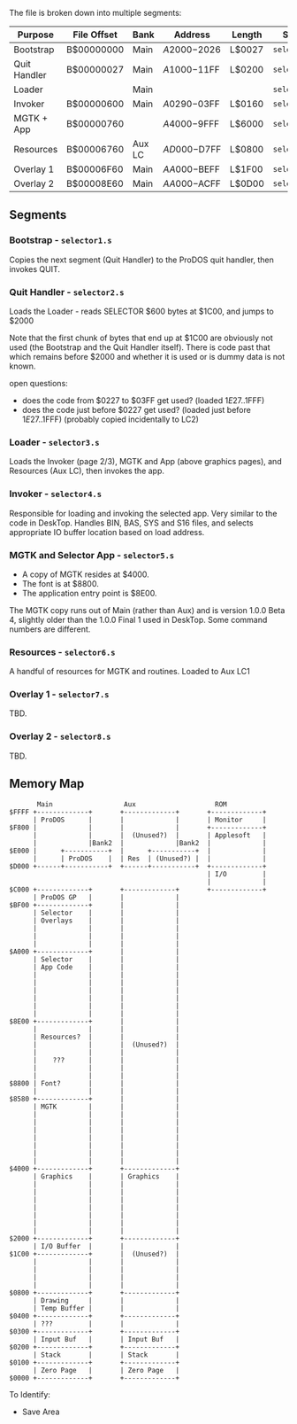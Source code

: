 
The file is broken down into multiple segments:

| Purpose       | File Offset | Bank   | Address      | Length | Source                    |
|---------------|-------------|--------|--------------|--------|---------------------------|
| Bootstrap     | B$00000000  | Main   | $A2000-$2026 | L$0027 | `selector1.s`             |
| Quit Handler  | B$00000027  | Main   | $A1000-$11FF | L$0200 | `selector2.s`             |
| Loader        |             | Main   |              |        | `selector3.s`             |
| Invoker       | B$00000600  | Main   | $A0290-$03FF | L$0160 | `selector4.s`             |
| MGTK + App    | B$00000760  |        | $A4000-$9FFF | L$6000 | `selector5.s`             |
| Resources     | B$00006760  | Aux LC | $AD000-$D7FF | L$0800 | `selector6.s`             |
| Overlay 1     | B$00006F60  | Main   | $AA000-$BEFF | L$1F00 | `selector7.s`             |
| Overlay 2     | B$00008E60  | Main   | $AA000-$ACFF | L$0D00 | `selector8.s`             |

## Segments

### Bootstrap - `selector1.s`

Copies the next segment (Quit Handler) to the ProDOS quit handler, then invokes QUIT.

### Quit Handler - `selector2.s`

Loads the Loader - reads SELECTOR $600 bytes at $1C00, and jumps to $2000

Note that the first chunk of bytes that end up at $1C00 are obviously
not used (the Bootstrap and the Quit Handler itself). There is code
past that which remains before $2000 and whether it is used or is
dummy data is not known.

open questions:
* does the code from $0227 to $03FF get used? (loaded $1E27..$1FFF)
* does the code just before $0227 get used? (loaded just before $1E27..$1FFF)
  (probably copied incidentally to LC2)

### Loader - `selector3.s`

Loads the Invoker (page 2/3), MGTK and App (above graphics pages), and
Resources (Aux LC), then invokes the app.

### Invoker - `selector4.s`

Responsible for loading and invoking the selected app. Very similar to
the code in DeskTop. Handles BIN, BAS, SYS and S16 files, and selects
appropriate IO buffer location based on load address.

### MGTK and Selector App - `selector5.s`

* A copy of MGTK resides at $4000.
* The font is at $8800.
* The application entry point is $8E00.

The MGTK copy runs out of Main (rather than Aux) and is version
1.0.0 Beta 4, slightly older than the 1.0.0 Final 1 used in DeskTop.
Some command numbers are different.

### Resources - `selector6.s`

A handful of resources for MGTK and routines. Loaded to Aux LC1

### Overlay 1 - `selector7.s`

TBD.

### Overlay 2 - `selector8.s`

TBD.


## Memory Map

```
       Main                  Aux                    ROM
$FFFF +-------------+       +-------------+       +-------------+
      | ProDOS      |       |             |       | Monitor     |
$F800 |             |       |             |       +-------------+
      |             |       |  (Unused?)  |       | Applesoft   |
      |             |Bank2  |             |Bank2  |             |
$E000 |      +-----------+  |      +-----------+  |             |
      |      | ProDOS    |  | Res  | (Unused?) |  |             |
$D000 +------+-----------+  +------+-----------+  +-------------+
                                                  | I/O         |
                                                  |             |
$C000 +-------------+       +-------------+       +-------------+
      | ProDOS GP   |       |             |
$BF00 +-------------+       |             |
      | Selector    |       |             |
      | Overlays    |       |             |
      |             |       |             |
      |             |       |             |
      |             |       |             |
$A000 +-------------+       |             |
      | Selector    |       |             |
      | App Code    |       |             |
      |             |       |             |
      |             |       |             |
      |             |       |             |
      |             |       |             |
      |             |       |             |
      |             |       |             |
$8E00 +-------------+       |             |
      |             |       |             |
      | Resources?  |       |             |
      |             |       |  (Unused?)  |
      |             |       |             |
      |    ???      |       |             |
      |             |       |             |
      |             |       |             |
$8800 | Font?       |       |             |
      |             |       |             |
$8580 +-------------+       |             |
      | MGTK        |       |             |
      |             |       |             |
      |             |       |             |
      |             |       |             |
      |             |       |             |
      |             |       |             |
      |             |       |             |
      |             |       |             |
$4000 +-------------+       +-------------+
      | Graphics    |       | Graphics    |
      |             |       |             |
      |             |       |             |
      |             |       |             |
      |             |       |             |
      |             |       |             |
      |             |       |             |
      |             |       |             |
$2000 +-------------+       +-------------+
      | I/O Buffer  |       |             |
$1C00 +-------------+       |  (Unused?)  |
      |             |       |             |
      |             |       |             |
      |             |       |             |
      |             |       |             |
$0800 +-------------+       +-------------+
      | Drawing     |       |             |
      | Temp Buffer |       |             |
$0400 +-------------+       +-------------+
      | ???         |       |             |
$0300 +-------------+       +-------------+
      | Input Buf   |       | Input Buf   |
$0200 +-------------+       +-------------+
      | Stack       |       | Stack       |
$0100 +-------------+       +-------------+
      | Zero Page   |       | Zero Page   |
$0000 +-------------+       +-------------+
```

To Identify:
* Save Area
